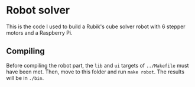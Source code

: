 # Robot solver
This is the code I used to build a Rubik's cube solver robot with 6 stepper
motors and a Raspberry Pi.

## Compiling
Before compiling the robot part, the `lib` and `ui` targets of `../Makefile`
must have been met. Then, move to this folder and run `make robot`. The
results will be in `./bin`.